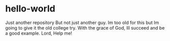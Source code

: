 # hello-world
Just another repository
But not just another guy.  Im too old for this but Im going to give it the old college try.
With the grace of God, Ill succeed and be a good example.  Lord, Help me! 
